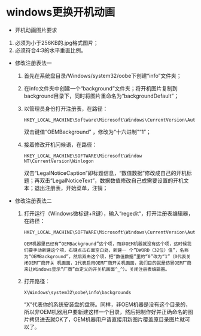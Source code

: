 # windows更换开机动画

* 开机动画图片要求

1. 必须为小于256KB的.jpg格式图片；
2. 必须符合4:3的水平垂直比例。

* 修改注册表法一

    1. 首先在系统盘目录/Windows/system32/oobe下创建“info”文件夹；

    2. 在info文件夹中创建一个“background”文件夹；将开机图片复制到background目录下，同时将图片重命名为“backgroundDefault”；

    3. 以管理员身份打开注册表，在路径：
         ```
         HKEY_LOCAL_MACHINE\Software\Microsoft\Windows\CurrentVersion\Authentication\LogonUI\Background
         ```
          双击键值“OEMBackground” ，修改为“十六进制”“1”；

    4. 接着修改开机问候语，在路径：
         ```
         HKEY_LOCAL_MACHINE\SOFTWARE\Microsoft\Window NT\CurrentVersion\Winlogon
         ```
         双击“LegalNoticeCaption”即标题信息，“数值数据”修改成自己的开机标题；再双击“LegalNoticeText”，数据数值修改自己成需要设置的开机文本；退出注册表，开始菜单，注销；

* 修改注册表法二

    1. 打开运行（Windows微标键+R键），输入“regedit“，打开注册表编辑器，在路径：
        ```
        HKEY_LOCAL_MACHINE\SOFTWARE\Microsoft\Windows\CurrentVersion\Authentication\LogonUI\Background
        ```
           OEM机器里已经有“OEMBackground”这个项，而非OEM机器就没有这个项，这时候我们要手动新建这个项，右键点击右面空白处，新建一 个”DWORD（32位）值”，名称为“OEMBackground”，然后双击这个项，把“数值数据”里的“0”改为“1”（0代表关闭OEM厂商开关 机画面，1代表启用OEM厂商开关机画面，我们目的就是仿冒OEM厂商来让Windows显示“厂商”自定义的开关机画面^_^）。关闭注册表编辑器。

    2. 打开路径：

        ```
        X\Windows\system32\oobe\info\backgrounds
        ```

        “X”代表你的系统安装盘的盘符。同样，非OEM机器是没有这个目录的，所以非OEM机器用户要新建这样一个目录，然后把制作好并正确命名的图片拷贝进去就OK了，OEM机器用户请直接用新图片覆盖原目录图片就可以了。

